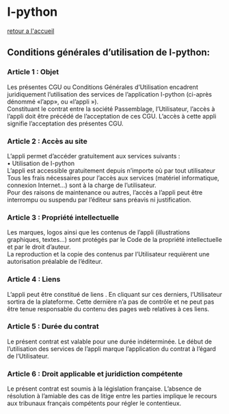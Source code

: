 # I-python
[retour a l'accueil](https://passemblage.github.io/I-python-Public/)
## Conditions générales d’utilisation de I-python:

### Article 1 : Objet
Les présentes CGU ou Conditions Générales d’Utilisation encadrent juridiquement l’utilisation des services de l’application I-python (ci-après dénommé «l’app», ou «l’appli »).
<br>Constituant le contrat entre la société Passemblage, l’Utilisateur, l’accès à l’appli doit être précédé de l’acceptation de ces CGU. L’accès à cette appli signifie l’acceptation des présentes CGU.

### Article 2 : Accès au site
L’appli permet d’accéder gratuitement aux services suivants :
    <br>• Utilisation de I-python
<br>L’appli est accessible gratuitement depuis n’importe où par tout utilisateur  Tous les frais nécessaires pour l’accès aux services (matériel informatique, connexion Internet…) sont à la charge de l’utilisateur.
<br>Pour des raisons de maintenance ou autres, l’accès a l’appli peut être interrompu ou suspendu par l’éditeur sans préavis ni justification.

### Article 3 : Propriété intellectuelle
Les marques, logos ainsi que les contenus de l’appli (illustrations graphiques, textes…) sont protégés par le Code de la propriété intellectuelle et par le droit d’auteur.
<br>La reproduction et la copie des contenus par l’Utilisateur requièrent une autorisation préalable de l’éditeur. 

### Article 4 : Liens 
L’appli peut être constitué de liens . En cliquant sur ces derniers, l’Utilisateur sortira de la plateforme. Cette dernière n’a pas de contrôle et ne peut pas être tenue responsable du contenu des pages web relatives à ces liens.

### Article 5 : Durée du contrat
Le présent contrat est valable pour une durée indéterminée. Le début de l’utilisation des services de l’appli marque l’application du contrat à l’égard de l’Utilisateur.

### Article 6 : Droit applicable et juridiction compétente
Le présent contrat est soumis à la législation française. L’absence de résolution à l’amiable des cas de litige entre les parties implique le recours aux tribunaux français compétents pour régler le contentieux.